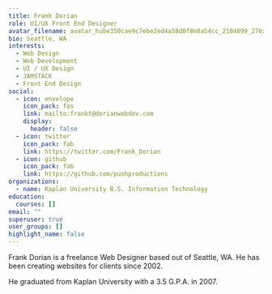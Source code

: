 ```yaml
---
title: Frank Dorian
role: UI/UX Front End Designer
avatar_filename: avatar_hube350cae9c7ebe2ed4a58d0f8e0a54cc_2104099_270x270_fill_q75_lanczos_center.jpg
bio: Seattle, WA
interests:
  - Web Design
  - Web Development
  - UI / UX Design
  - JAMSTACK
  - Front End Design
social:
  - icon: envelope
    icon_pack: fas
    link: mailto:frankt@dorianwebdev.com
    display:
      header: false
  - icon: twitter
    icon_pack: fab
    link: https://twitter.com/Frank_Dorian
  - icon: github
    icon_pack: fab
    link: https://github.com/pushproductions
organizations:
  - name: Kaplan University B.S. Information Technology
education:
  courses: []
email: ""
superuser: true
user_groups: []
highlight_name: false
---
```


Frank Dorian is a freelance Web Designer based out of Seattle, WA. He has been creating websites for clients since 2002.

He graduated from Kaplan University with a 3.5 G.P.A. in 2007.


